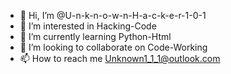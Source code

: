 - 👋 Hi, I’m @U-n-k-n-o-w-n-H-a-c-k-e-r-1-0-1
- 👀 I’m interested in Hacking-Code
- 🌱 I’m currently learning Python-Html
- 💞️ I’m looking to collaborate on Code-Working
- 📫 How to reach me Unknown1_1_1@outlook.com

<!---
U-n-k-n-o-w-n-H-a-c-k-e-r-1-0-1/U-n-k-n-o-w-n-H-a-c-k-e-r-1-0-1 is a ✨ special ✨ repository because its `README.md` (this file) appears on your GitHub profile.
You can click the Preview link to take a look at your changes.
--->
